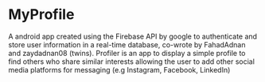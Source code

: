 # MyProfile
A android app created using the Firebase API by google to authenticate and store user information 
in a real-time database, co-wrote by FahadAdnan and zaydadnan08 (twins). Profiler is an app to display
a simple profile to find others who share similar interests allowing the user to add other social media 
platforms for messaging   (e.g Instagram, Facebook, LinkedIn)
